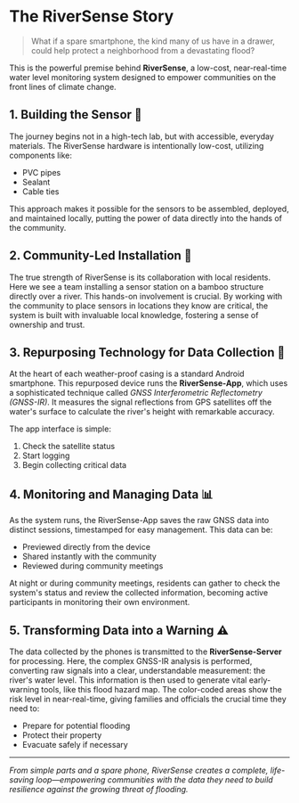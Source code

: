 # The RiverSense Story

> What if a spare smartphone, the kind many of us have in a drawer, could help protect a neighborhood from a devastating flood?

This is the powerful premise behind **RiverSense**, a low-cost, near-real-time water level monitoring system designed to empower communities on the front lines of climate change.

## 1. Building the Sensor 🔧
The journey begins not in a high-tech lab, but with accessible, everyday materials. The RiverSense hardware is intentionally low-cost, utilizing components like:
- PVC pipes
- Sealant
- Cable ties

This approach makes it possible for the sensors to be assembled, deployed, and maintained locally, putting the power of data directly into the hands of the community.

## 2. Community-Led Installation 👥
The true strength of RiverSense is its collaboration with local residents. Here we see a team installing a sensor station on a bamboo structure directly over a river. This hands-on involvement is crucial. By working with the community to place sensors in locations they know are critical, the system is built with invaluable local knowledge, fostering a sense of ownership and trust.

## 3. Repurposing Technology for Data Collection 📱
At the heart of each weather-proof casing is a standard Android smartphone. This repurposed device runs the **RiverSense-App**, which uses a sophisticated technique called *GNSS Interferometric Reflectometry (GNSS-IR)*. It measures the signal reflections from GPS satellites off the water's surface to calculate the river's height with remarkable accuracy.

The app interface is simple:
1. Check the satellite status
2. Start logging
3. Begin collecting critical data

## 4. Monitoring and Managing Data 📊
As the system runs, the RiverSense-App saves the raw GNSS data into distinct sessions, timestamped for easy management. This data can be:
- Previewed directly from the device
- Shared instantly with the community
- Reviewed during community meetings

At night or during community meetings, residents can gather to check the system's status and review the collected information, becoming active participants in monitoring their own environment.

## 5. Transforming Data into a Warning ⚠️
The data collected by the phones is transmitted to the **RiverSense-Server** for processing. Here, the complex GNSS-IR analysis is performed, converting raw signals into a clear, understandable measurement: the river's water level. This information is then used to generate vital early-warning tools, like this flood hazard map. The color-coded areas show the risk level in near-real-time, giving families and officials the crucial time they need to:
- Prepare for potential flooding
- Protect their property
- Evacuate safely if necessary

---

*From simple parts and a spare phone, RiverSense creates a complete, life-saving loop—empowering communities with the data they need to build resilience against the growing threat of flooding.*